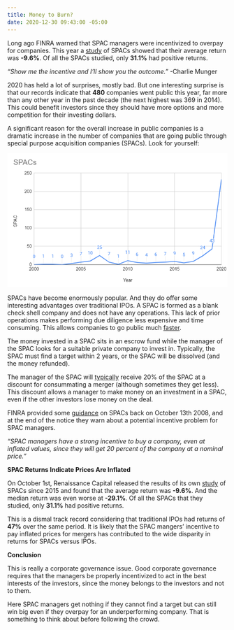 ```yaml
---
title: Money to Burn?
date: 2020-12-30 09:43:00 -05:00
---
```


Long ago FINRA warned that SPAC managers were incentivized to overpay for companies. This year a [study](https://www.renaissancecapital.com/IPO-Center/News/71816/Updated-SPAC-returns-fall-short-of-traditional-IPO-returns-on-average#:\~:text=Of%20the%20313%20SPACs%20IPOs,for%20traditional%20IPOs%20since%202015.) of SPACs showed that their average return was **-9.6%**. Of all the SPACs studied, only **31.1%** had positive returns.

*“Show me the incentive and I’ll show you the outcome.”* -Charlie Munger

2020 has held a lot of surprises, mostly bad. But one interesting surprise is that our records indicate that **480** companies went public this year, far more than any other year in the past decade (the next highest was 369 in 2014). This could benefit investors since they should have more options and more competition for their investing dollars.

A significant reason for the overall increase in public companies is a dramatic increase in the number of companies that are going public through special purpose acquisition companies (SPACs). Look for yourself:

![SPAC growth.png](/uploads/SPAC%20growth.png)

SPACs have become enormously popular. And they do offer some interesting advantages over traditional IPOs. A SPAC is formed as a blank check shell company and does not have any operations. This lack of prior operations makes performing due diligence less expensive and time consuming. This allows companies to go public much [faster](https://news.crunchbase.com/news/spac-vs-traditional-ipo-investors-see-benefits-of-blank-check-companies/).

The money invested in a SPAC sits in an escrow fund while the manager of the SPAC looks for a suitable private company to invest in. Typically, the SPAC must find a target within 2 years, or the SPAC will be dissolved (and the money refunded).

The manager of the SPAC will [typically](https://www.reuters.com/article/us-spac-compensation/investors-push-back-on-blank-check-company-insiders-payout-bonanza-idUSKBN28J1I9) receive 20% of the SPAC at a discount for consummating a merger (although sometimes they get less). This discount allows a manager to make money on an investment in a SPAC, even if the other investors lose money on the deal.

FINRA provided some [guidance](https://www.finra.org/rules-guidance/notices/08-54#:\~:text=A%20SPAC%20typically%20must%20complete,of%20the%20assets%20in%20escrow.) on SPACs back on October 13th 2008, and at the end of the notice they warn about a potential incentive problem for SPAC managers.

*“SPAC managers have a strong incentive to buy a company, even at inflated values, since they will get 20 percent of the company at a nominal price.”*

**SPAC Returns Indicate Prices Are Inflated**

On October 1st, Renaissance Capital released the results of its own [study](https://www.renaissancecapital.com/IPO-Center/News/71816/Updated-SPAC-returns-fall-short-of-traditional-IPO-returns-on-average#:\~:text=Of%20the%20313%20SPACs%20IPOs,for%20traditional%20IPOs%20since%202015.) of SPACs since 2015 and found that the average return was **-9.6%**. And the median return was even worse at **-29.1%**. Of all the SPACs that they studied, only **31.1%** had positive returns.

This is a dismal track record considering that traditional IPOs had returns of **47%** over the same period. It is likely that the SPAC mangers’ incentive to pay inflated prices for mergers has contributed to the wide disparity in returns for SPACs versus IPOs.

**Conclusion**

This is really a corporate governance issue. Good corporate governance requires that the managers be properly incentivized to act in the best interests of the investors, since the money belongs to the investors and not to them.

Here SPAC managers get nothing if they cannot find a target but can still win big even if they overpay for an underperforming company. That is something to think about before following the crowd.